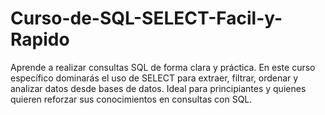 # Curso-de-SQL-SELECT-Facil-y-Rapido
Aprende a realizar consultas SQL de forma clara y práctica. En este curso específico dominarás el uso de SELECT para extraer, filtrar, ordenar y analizar datos desde bases de datos. Ideal para principiantes y quienes quieren reforzar sus conocimientos en consultas con SQL.
